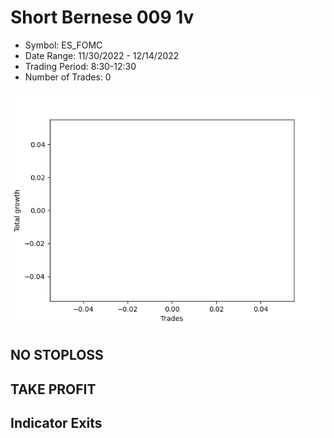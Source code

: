 # Short Bernese 009 1v 
- Symbol: ES_FOMC
- Date Range: 11/30/2022 - 12/14/2022
- Trading Period: 8:30-12:30
- Number of Trades: 0

![Plot](ShortBernese0091vES_FOMC.png)
## NO STOPLOSS














## TAKE PROFIT











## Indicator Exits


